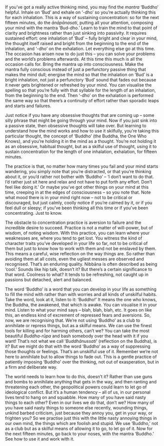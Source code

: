 If you’ve got a really active thinking mind, you may find the *mantra*
‘Buddho’ helpful. Inhale on ‘Bud’ and exhale on ‘-dho’ so you’re
actually thinking this for each inhalation. This is a way of sustaining
concentration: so for the next fifteen minutes, do the *ānāpānasati*,
putting all your attention, composing your mind with the mantra
‘Bud-dho.’ Learn to train the mind to that point of clarity and
brightness rather than just sinking into passivity. It requires
sustained effort: one inhalation of ‘Bud’ – fully bright and clear in
your mind, the thought itself raised and bright from the beginning to
the end of the inhalation, and ‘-dho’ on the exhalation. Let everything
else go at this time. The occasion has arisen now to do just this – you
can solve your problems and the world’s problems afterwards. At this
time this much is all the occasion calls for. Bring the mantra up into
consciousness. Make the mantra fully conscious instead of just a
perfunctory passive thing that makes the mind dull; energise the mind so
that the inhalation on ‘Bud’ is a bright inhalation, not just a
perfunctory ‘Bud’ sound that fades out because it never gets brightened
or refreshed by your mind. You can visualise the spelling so that you’re
fully with that syllable for the length of an inhalation, from the
beginning to the end. Then ‘-dho’ on the exhalation is performed the
same way so that there’s a continuity of effort rather than sporadic
leaps and starts and failures.

Just notice if you have any obsessive thoughts that are coming up – some
silly phrase that might be going through your mind. Now if you just sink
into a passive state, then obsessive thoughts will take over. But
learning to understand how the mind works and how to use it skilfully,
you’re taking this particular thought, the concept of ‘Buddho’ (the
Buddha, the One Who Knows), and you’re holding it in the mind as a
thought. You’re not holding it as an obsessive, habitual thought, but as
a skilful use of thought, using it to sustain concentration for the
length of one inhalation, exhalation, for fifteen minutes.

The practice is that, no matter how many times you fail and your mind
starts wandering, you simply note that you’re distracted, or that you’re
thinking about it, or you’d rather not bother with ‘Buddho’ – ‘I don’t
want to do that. I’d rather just sit here and relax and not have to put
forth any effort. Don’t feel like doing it.’ Or maybe you’ve got other
things on your mind at this time, creeping in at the edges of
consciousness – so you note that. Note what mood there is in your mind
right now – not to be critical or discouraged, but just calmly, coolly
notice if you’re calmed by it, or if you feel dull or sleepy; if you’ve
been thinking all this time or if you’ve been concentrating. Just to
know.

The obstacle to concentration practice is aversion to failure and the
incredible desire to succeed. Practice is not a matter of will-power,
but of wisdom, of noting wisdom. With this practice, you can learn where
your weaknesses are, where you tend to get lost. You witness the kind of
character traits you’ve developed in your life so far, not to be
critical of them but just to know how to work with them and not be
enslaved by them. This means a careful, wise reflection on the way
things are. So rather than avoiding them at all costs, even the ugliest
messes are observed and recognised. That’s an enduring quality. Nibbāna
is often described as being ‘cool.’ Sounds like hip talk, doesn’t it?
But there’s a certain significance to that word. Coolness to what? It
tends to be refreshing, not caught up in passions but detached, alert
and balanced.

The word ‘Buddho’ is a word that you can develop in your life as
something to fill the mind with rather than with worries and all kinds
of unskilful habits. Take the word, look at it, listen to it: ‘Buddho!’
It means the one who knows, the Buddha, the awakened, that which is
awake. You can visualise it in your mind. Listen to what your mind says
– blah, blah, blah, etc. It goes on like this, an endless kind of
excrement of repressed fears and aversions. So, now, we are recognising
that. We’re not using ‘Buddho’ as a club to annihilate or repress
things, but as a skilful means. We can use the finest tools for killing
and for harming others, can’t we? You can take the most beautiful
*Buddha-rūpa* and bash somebody over the head with it if you want!
That’s not what we call ‘*Buddhānussati*’ (reflection on the Buddha), is
it? But we might do that with the word ‘Buddho’ as a way of suppressing
those thoughts or feelings. That’s an unskilful use of it. Remember
we’re not here to annihilate but to allow things to fade out. This is a
gentle practice of patiently imposing ‘Buddho’ over the thinking, not
out of exasperation, but in a firm and deliberate way.

The world needs to learn how to do this, doesn’t it? Rather than use
guns and bombs to annihilate anything that gets in the way, and then
ranting and threatening each other, the geopolitical powers could learn
to let go of ideological conflict. But it’s a human tendency – all of
us, in our personal lives tend to hang on and squabble. How many of you
have said nasty things to each other? Even in our lives we do that,
don’t we? How many of you have said nasty things to someone else
recently, wounding things, unkind barbed criticism, just because they
annoy you, get in your way, or frighten you? So we practise just this
with the little nasty annoying things in our own mind, the things which
are foolish and stupid. We use ‘Buddho,’ not as a club but as a skilful
means of allowing it to go, to let go of it. Now for the next fifteen
minutes, go back to your noses, with the mantra ‘Buddho.’ See how to use
it and work with it.
